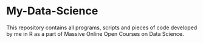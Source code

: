 # My-Data-Science
This repository contains all programs, scripts and pieces of code developed by me in R as a part of Massive Online Open Courses on Data Science.
